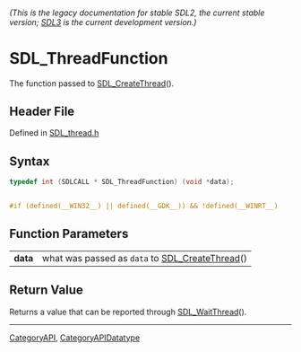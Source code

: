 ###### (This is the legacy documentation for stable SDL2, the current stable version; [SDL3](https://wiki.libsdl.org/SDL3/) is the current development version.)
# SDL_ThreadFunction

The function passed to [SDL_CreateThread](SDL_CreateThread)().

## Header File

Defined in [SDL_thread.h](https://github.com/libsdl-org/SDL/blob/SDL2/include/SDL_thread.h)

## Syntax

```c
typedef int (SDLCALL * SDL_ThreadFunction) (void *data);


#if (defined(__WIN32__) || defined(__GDK__)) && !defined(__WINRT__)
```

## Function Parameters

|              |                                                                     |
| ------------ | ------------------------------------------------------------------- |
| **data**     | what was passed as `data` to [SDL_CreateThread](SDL_CreateThread)() |

## Return Value

Returns a value that can be reported through
[SDL_WaitThread](SDL_WaitThread)().

----
[CategoryAPI](CategoryAPI), [CategoryAPIDatatype](CategoryAPIDatatype)

